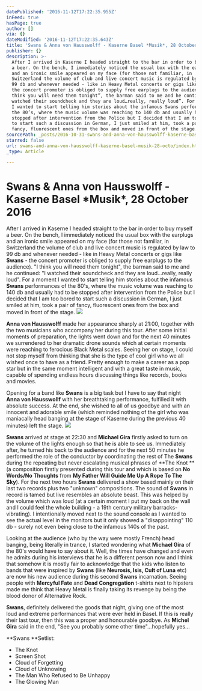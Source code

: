 ```yaml
---
datePublished: '2016-11-12T17:22:35.955Z'
inFeed: true
hasPage: true
author: []
via: {}
dateModified: '2016-11-12T17:22:35.643Z'
title: 'Swans & Anna von Hausswolff - Kaserne Basel *Musik*, 28 October 2016'
publisher: {}
description: >-
  After I arrived in Kaserne I headed straight to the bar in order to buy myself
  a beer. On the bench, I immediately noticed the usual box with the earplugs
  and an ironic smile appeared on my face (for those not familiar, in
  Switzerland the volume of club and live concert music is regulated by law to
  99 db and whenever needed - like in Heavy Metal concerts or gigs like Swans -
  the concert promoter is obliged to supply free earplugs to the audience). “I
  think you will need them tonight”, the barman said to me and he continued: “I
  watched their soundcheck and they are loud…really, really loud”. For a moment
  I wanted to start telling him stories about the infamous Swans performances of
  the 80’s, where the music volume was reaching to 140 db and usually had to be
  stopped after intervention from the Police but I decided that I am too bored
  to start such a discussion in German, I just smiled at him, took a pair of
  fancy, fluorescent ones from the box and moved in front of the stage.
sourcePath: _posts/2016-10-31-swans-and-anna-von-hausswolff-kaserne-basel-musik-28-octo.md
starred: false
url: swans-and-anna-von-hausswolff-kaserne-basel-musik-28-octo/index.html
_type: Article

---
```

# **Swans & Anna von Hausswolff - Kaserne Basel \*Musik\*, 28 October 2016**

After I arrived in Kaserne I headed straight to the bar in order to buy myself a beer. On the bench, I immediately noticed the usual box with the earplugs and an ironic smile appeared on my face (for those not familiar, in Switzerland the volume of club and live concert music is regulated by law to 99 db and whenever needed - like in Heavy Metal concerts or gigs like **Swans** - the concert promoter is obliged to supply free earplugs to the audience). "I think you will need them tonight", the barman said to me and he continued: "I watched their soundcheck and they are loud...really, really loud". For a moment I wanted to start telling him stories about the infamous **Swans** performances of the 80's, where the music volume was reaching to 140 db and usually had to be stopped after intervention from the Police but I decided that I am too bored to start such a discussion in German, I just smiled at him, took a pair of fancy, fluorescent ones from the box and moved in front of the stage.
![](https://the-grid-user-content.s3-us-west-2.amazonaws.com/f37f97ac-5276-45ef-91d0-eb0a77b4bb12.jpg)

**Anna von Hausswolff** made her appearance sharply at 21:00, together with the two musicians who accompany her during this tour. After some initial moments of preparation, the lights went down and for the next 40 minutes we surrendered to her dramatic drone sounds which at certain moments were reaching to ferocious Black Metal scales. Seeing her on stage, I could not stop myself from thinking that she is the type of cool girl who we all wished once to have as a friend. Pretty enough to make a career as a pop star but in the same moment intelligent and with a great taste in music, capable of spending endless hours discussing things like records, books and movies.

Opening for a band like **Swans** is a big task but I have to say that night **Anna von Hausswollf** with her breathtaking performance, fulfilled it with absolute success. At the end, she wished to all of us goodbye and with an innocent and adorable smile (which reminded nothing of the girl who was maniacally head banging at the stage of Kaserne during the previous 40 minutes) left the stage.
![](https://the-grid-user-content.s3-us-west-2.amazonaws.com/bf56011e-f6bf-4df3-8c7d-bceb5b1c3eac.jpg)

**Swans** arrived at stage at 22:30 and **Michael Gira** firstly asked to turn on the volume of the lights enough so that he is able to see us. Immediately after, he turned his back to the audience and for the next 50 minutes he performed the role of the conductor by coordinating the rest of The **Swans** during the repeating but never escalating musical phrases of **The Knot **(a composition firstly presented during this tour and which is based on **No Words/No Thoughts** from **My Father Will Guide Me Up A Rope To The Sky**). For the next two hours **Swans** delivered a show based mainly on their last two records plus two "unknown" compositions. The sound of **Swans** in record is tamed but live resembles an absolute beast. This was helped by the volume which was loud (at a certain moment I put my back on the wall and I could feel the whole building - a 19th century military barracks- vibrating). I intentionally moved next to the sound console as I wanted to see the actual level in the monitors but it only showed a "disappointing" 110 db - surely not even being close to the infamous 140s of the past.

Looking at the audience (who by the way were mostly French) head banging, being literally in trance, I started wondering what **Michael Gira** of the 80's would have to say about it. Well, the times have changed and even he admits during his interviews that he is a different person now and I think that somehow it is mostly fair to acknowledge that the kids who listen to bands that were inspired by **Swans** (like **Neurosis, Isis, Cult of Luna** etc) are now his new audience during this second **Swans** incarnation. Seeing people with **Mercyful Fate** and **Dead Congregation** t-shirts next to hipsters made me think that Heavy Metal is finally taking its revenge by being the blood donor of Alternative Rock.

**Swans**, definitely delivered the goods that night, giving one of the most loud and extreme performances that were ever held in Basel. If this is really their last tour, then this was a proper and honourable goodbye. As **Michel Gira** said in the end, "See you probably some other time"...hopefully yes...

**Swans **Setlist:

* The Knot
* Screen Shot
* Cloud of Forgetting
* Cloud of Unknowing
* The Man Who Refused to Be Unhappy
* The Glowing Man